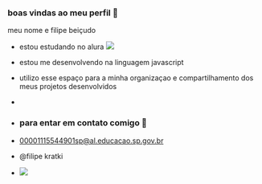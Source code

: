 ### boas vindas ao meu perfil 🤠

meu nome e filipe beiçudo

- estou estudando no alura ![](https://cursos.alura.com.br/dashboard)
- estou me desenvolvendo na linguagem javascript
- utilizo esse espaço para a minha organizaçao e compartilhamento dos meus projetos desenvolvidos
- 
- ### para entar em contato comigo 📧

- 00001115544901sp@al.educacao.sp.gov.br

- @filipe kratki

- ![](https://media1.tenor.com/m/1ZMQ6_PMf9MAAAAd/raccoon-rave.gif)
  
